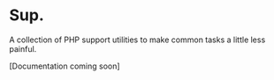 # Sup.

A collection of PHP support utilities to make common tasks a little less painful.

[Documentation coming soon]